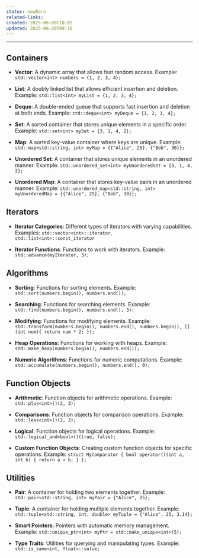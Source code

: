 ```yaml
---
status: newBorn
related-links: 
created: 2025-06-08T10:02
updated: 2025-06-28T09:16
---
```

---
## Containers

- **Vector**: A dynamic array that allows fast random access. Example: `std::vector<int> numbers = {1, 2, 3, 4};`

- **List**: A doubly linked list that allows efficient insertion and deletion. Example: `std::list<int> myList = {1, 2, 3, 4};`

- **Deque**: A double-ended queue that supports fast insertion and deletion at both ends. Example: `std::deque<int> myDeque = {1, 2, 3, 4};`

- **Set**: A sorted container that stores unique elements in a specific order. Example: `std::set<int> mySet = {3, 1, 4, 2};`

- **Map**: A sorted key-value container where keys are unique. Example: `std::map<std::string, int> myMap = {{"Alice", 25}, {"Bob", 30}};`

- **Unordered Set**: A container that stores unique elements in an unordered manner. Example: `std::unordered_set<int> myUnorderedSet = {3, 1, 4, 2};`

- **Unordered Map**: A container that stores key-value pairs in an unordered manner. Example: `std::unordered_map<std::string, int> myUnorderedMap = {{"Alice", 25}, {"Bob", 30}};`

## Iterators

- **Iterator Categories**: Different types of iterators with varying capabilities. Examples: `std::vector<int>::iterator`, `std::list<int>::const_iterator`

- **Iterator Functions**: Functions to work with iterators. Example: `std::advance(myIterator, 3);`

## Algorithms

- **Sorting**: Functions for sorting elements. Example: `std::sort(numbers.begin(), numbers.end());`

- **Searching**: Functions for searching elements. Example: `std::find(numbers.begin(), numbers.end(), 3);`

- **Modifying**: Functions for modifying elements. Example: `std::transform(numbers.begin(), numbers.end(), numbers.begin(), [](int num){ return num * 2; });`

- **Heap Operations**: Functions for working with heaps. Example: `std::make_heap(numbers.begin(), numbers.end());`

- **Numeric Algorithms**: Functions for numeric computations. Example: `std::accumulate(numbers.begin(), numbers.end(), 0);`

## Function Objects

- **Arithmetic**: Function objects for arithmetic operations. Example: `std::plus<int>()(2, 3);`

- **Comparisons**: Function objects for comparison operations. Example: `std::less<int>()(2, 3);`

- **Logical**: Function objects for logical operations. Example: `std::logical_and<bool>()(true, false);`

- **Custom Function Objects**: Creating custom function objects for specific operations. Example: `struct MyComparator { bool operator()(int a, int b) { return a > b; } };`

## Utilities

- **Pair**: A container for holding two elements together. Example: `std::pair<std::string, int> myPair = {"Alice", 25};`

- **Tuple**: A container for holding multiple elements together. Example: `std::tuple<std::string, int, double> myTuple = {"Alice", 25, 3.14};`

- **Smart Pointers**: Pointers with automatic memory management. Example: `std::unique_ptr<int> myPtr = std::make_unique<int>(5);`

- **Type Traits**: Utilities for querying and manipulating types. Example: `std::is_same<int, float>::value;`

